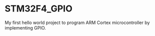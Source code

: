 # STM32F4_GPIO
My first hello world project to program ARM Cortex microcontroller by implementing GPIO.

